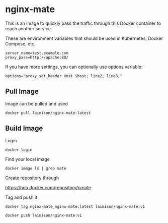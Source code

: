 # nginx-mate

This is an image to quickly pass the traffic through this Docker container to reach another service

These are environment variables that should be used in Kubernetes, Docker Compose, etc.

```
server_name=test.example.com
proxy_pass=http://apache:80/
```

If you have more settings, you can optionally use options variable:

```
options="proxy_set_header Host $host; line2; line3;"
```

## Pull Image

Image can be pulled and used

```
docker pull laimison/nginx-mate:latest
```

## Build Image

Login

```
docker login
```

Find your local image

```
docker image ls | grep mate
```

Create repository through

https://hub.docker.com/repository/create

Tag and push it

```
docker tag nginx-mate_nginx-mate:latest laimison/nginx-mate:v1

docker push laimison/nginx-mate:v1
```

